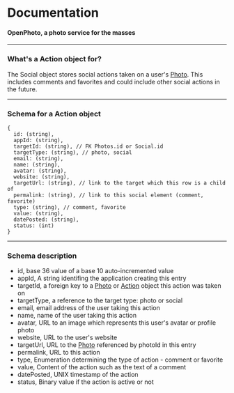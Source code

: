 Documentation
=======================
#### OpenPhoto, a photo service for the masses

----------------------------------------

### What's a Action object for?

The Social object stores social actions taken on a user's [Photo][Photo].
This includes comments and favorites and could include other social actions in the future.

----------------------------------------

### Schema for a Action object

    {
      id: (string),
      appId: (string),
      targetId: (string), // FK Photos.id or Social.id
      targetType: (string), // photo, social
      email: (string),
      name: (string),
      avatar: (string),
      website: (string),
      targetUrl: (string), // link to the target which this row is a child of
      permalink: (string), // link to this social element (comment, favorite)
      type: (string), // comment, favorite
      value: (string),
      datePosted: (string),
      status: (int)
    }

----------------------------------------

### Schema description

  * id, base 36 value of a base 10 auto-incremented value
  * appId, A string identifing the application creating this entry
  * targetId, a foreign key to a [Photo][Photo] or [Action][Action] object this action was taken on
  * targetType, a reference to the target type: photo or social
  * email, email address of the user taking this action
  * name, name of the user taking this action
  * avatar, URL to an image which represents this user's avatar or profile photo
  * website, URL to the user's website
  * targetUrl, URL to the [Photo][Photo] referenced by photoId in this entry
  * permalink, URL to this action
  * type, Enumeration determining the type of action - comment or favorite
  * value, Content of the action such as the text of a comment
  * datePosted, UNIX timestamp of the action
  * status, Binary value if the action is active or not


[User]: User.markdown
[Photo]: Photo.markdown
[Action]: Action.markdown
